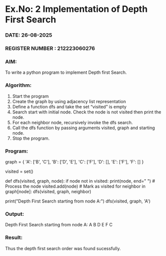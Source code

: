 # Ex.No: 2  Implementation of Depth First Search
### DATE: 26-08-2025                                                                          
### REGISTER NUMBER : 212223060276
### AIM: 
To write a python program to implement Depth first Search. 
### Algorithm:
1. Start the program
2. Create the graph by using adjacency list representation
3. Define a function dfs and take the set “visited” is empty 
4. Search start with initial node. Check the node is not visited then print the node.
5. For each neighbor node, recursively invoke the dfs search.
6. Call the dfs function by passing arguments visited, graph and starting node.
7. Stop the program.
### Program:
graph = {
    'A': ['B', 'C'],
    'B': ['D', 'E'],
    'C': ['F'],
    'D': [],
    'E': ['F'],
    'F': []
}

visited = set()

def dfs(visited, graph, node):
    if node not in visited:
        print(node, end=" ")   # Process the node
        visited.add(node)      # Mark as visited
        for neighbor in graph[node]:
            dfs(visited, graph, neighbor)

print("Depth First Search starting from node A:")
dfs(visited, graph, 'A')


### Output:
Depth First Search starting from node A:
A B D E F C


### Result:
Thus the depth first search order was found sucessfully.
